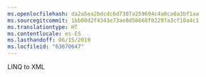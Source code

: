 ```yaml
---
ms.openlocfilehash: da2a5ea2bdcdc6d7307a259694c4a0ca0a3bf1aa
ms.sourcegitcommit: 1bb00d2f4343e73ae8d58668f02297a3cf10a4c1
ms.translationtype: HT
ms.contentlocale: es-ES
ms.lasthandoff: 06/15/2019
ms.locfileid: "63870647"
---
```

LINQ to XML